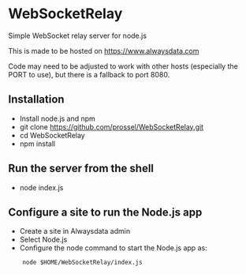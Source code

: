 # WebSocketRelay
Simple WebSocket relay server for node.js

This is made to be hosted on https://www.alwaysdata.com 

Code may need to be adjusted to work with other hosts (especially the PORT to use), but there is a fallback to port 8080.

## Installation

* Install node.js and npm
* git clone https://github.com/prossel/WebSocketRelay.git
* cd WebSocketRelay
* npm install

## Run the server from the shell
* node index.js

## Configure a site to run the Node.js app

* Create a site in Alwaysdata admin
* Select Node.js
* Configure the node command to start the Node.js app as:

```shell
    node $HOME/WebSocketRelay/index.js 
```
